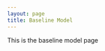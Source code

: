 ```yaml
---
layout: page
title: Baseline Model
---
```


<p class="message">
  This is the baseline model page
</p>



